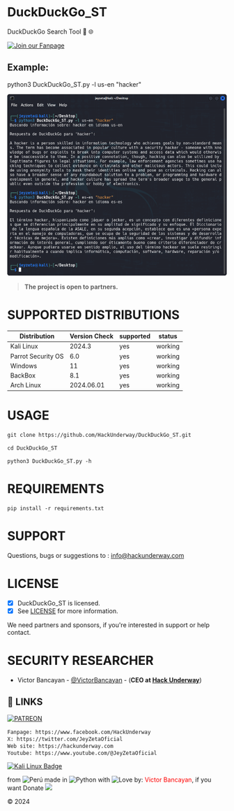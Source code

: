 # DuckDuckGo_ST
DuckDuckGo Search Tool 🦆 🌐

[![Join our Fanpage](https://img.shields.io/badge/Join%20Our%20Fanpage-Hack%20Underway-1.svg)](https://www.facebook.com/HackUnderway/)

## Example:
python3 DuckDuckGo_ST.py -l us-en "hacker"

<img src="https://github.com/HackUnderway/DuckDuckGo_ST/blob/main/Demo.png" title="DuckDuckGo_ST">

> **The project is open to partners.**

# SUPPORTED DISTRIBUTIONS
|Distribution | Version Check | supported | status |
----------|-------|------|-------|
|Kali Linux| 2024.3| yes| working   |
|Parrot Security OS| 6.0| yes | working   |
|Windows| 11 | yes | working   |
|BackBox| 8.1 | yes | working   |
|Arch Linux| 2024.06.01 | yes | working   |

# USAGE
```
git clone https://github.com/HackUnderway/DuckDuckGo_ST.git
```
```
cd DuckDuckGo_ST
```
```
python3 DuckDuckGo_ST.py -h
```
# REQUIREMENTS
```
pip install -r requirements.txt
```
# SUPPORT
Questions, bugs or suggestions to : info@hackunderway.com

# LICENSE
- [x] DuckDuckGo_ST is licensed. 
- [x] See [LICENSE](https://github.com/HackUnderway/DuckDuckGo_ST#MIT-1-ov-file) for more information.

We need partners and sponsors, if you're interested in support or help contact.

# SECURITY RESEARCHER

* Victor Bancayan - [@VictorBancayan](https://x.com/VictorBancayan) - (**CEO at [Hack Underway](https://www.instagram.com/hackunderway/)**) 

## 🔗 LINKS
[![PATREON](https://img.shields.io/badge/patreon-000000?style=for-the-badge&logo=Patreon&logoColor=white)](https://www.patreon.com/c/HackUnderway)
```
Fanpage: https://www.facebook.com/HackUnderway
X: https://twitter.com/JeyZetaOficial
Web site: https://hackunderway.com
Youtube: https://www.youtube.com/@JeyZetaOficial
```
[![Kali Linux Badge](https://img.shields.io/badge/Kali%20Linux-1793D1?logo=kalilinux&logoColor=fff&style=plastic)](https://www.facebook.com/HackUnderway/)

from <img src="https://i.imgur.com/ngJCbSI.png" title="Perú"> made in <img src="https://i.imgur.com/NNfy2o6.png" title="Python"> with <img src="http://cdn0.bodas.com.mx/img/smileys/smiley_heart.png" title="Love"> by: <font color="red">Victor Bancayan</font>, if you want Donate <a href="https://www.buymeacoffee.com/HackUnderway"><img src="https://img.buymeacoffee.com/button-api/?text=Buy me a coffee&emoji=&slug=HackUnderway&button_colour=40DCA5&font_colour=ffffff&font_family=Comic&outline_colour=000000&coffee_colour=FFDD00" /></a>

© 2024
